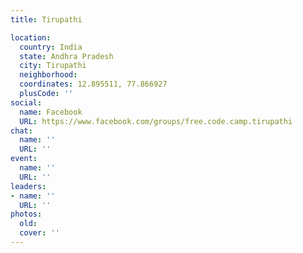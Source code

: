 ```yaml
---
title: Tirupathi

location:
  country: India
  state: Andhra Pradesh
  city: Tirupathi
  neighborhood: 
  coordinates: 12.895511, 77.866927
  plusCode: ''
social:
  name: Facebook
  URL: https://www.facebook.com/groups/free.code.camp.tirupathi
chat:
  name: ''
  URL: ''
event:
  name: ''
  URL: ''
leaders:
- name: ''
  URL: ''
photos:
  old: 
  cover: ''
---
```

